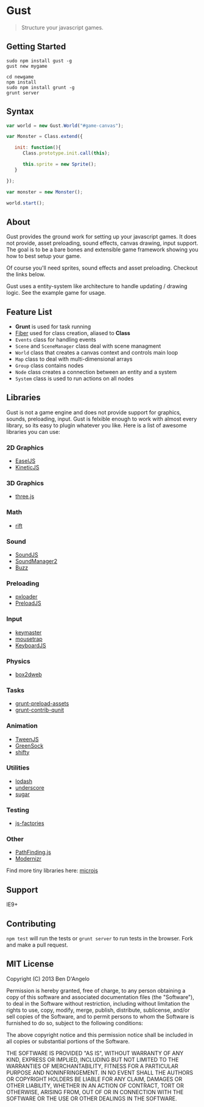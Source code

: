 # Gust

> Structure your javascript games.

## Getting Started

    sudo npm install gust -g
    gust new mygame

    cd newgame
    npm install
    sudo npm install grunt -g
    grunt server

## Syntax

```javascript
var world = new Gust.World("#game-canvas");

var Monster = Class.extend({

   init: function(){
      Class.prototype.init.call(this);

      this.sprite = new Sprite();
   }

});

var monster = new Monster();

world.start();
```

## About

Gust provides the ground work for setting up your javascript games. It does not provide, asset preloading, sound effects, canvas drawing, input support. The goal is to be a bare bones and extensible game framework showing you how to best setup your game.

Of course you'll need sprites, sound effects and asset preloading. Checkout the links below.

Gust uses a entity-system like architecture to handle updating / drawing logic. See the example game for usage.

## Feature List

* **Grunt** is used for task running
* [Fiber](https://github.com/linkedin/Fiber) used for class creation, aliased to **Class**
* `Events` class for handling events
* `Scene` and `SceneManager` class deal with scene managment
* `World` class that creates a canvas context and controls main loop
* `Map` class to deal with multi-dimensional arrays
* `Group` class contains nodes
* `Node` class creates a connection between an entity and a system
* `System` class is used to run actions on all nodes

## Libraries

Gust is not a game engine and does not provide support for graphics, sounds, preloading, input. Gust is felxible enough to work with almost every library, so its easy to plugin whatever you like. Here is a list of awesome libraries you can use:

### 2D Graphics

* [EaselJS](http://www.createjs.com/#!/EaselJS)
* [KineticJS](http://kineticjs.com/)

### 3D Graphics

* [three.js](https://github.com/mrdoob/three.js/)

### Math

* [rift](https://github.com/bendangelo/rift)

### Sound

* [SoundJS](http://www.createjs.com/#!/SoundJS)
* [SoundManager2](http://www.schillmania.com/projects/soundmanager2/)
* [Buzz](http://buzz.jaysalvat.com/)

### Preloading

* [pxloader](http://thinkpixellab.com/pxloader/)
* [PreloadJS](http://www.createjs.com/#!/PreloadJS)

### Input

* [keymaster](https://github.com/madrobby/keymaster)
* [mousetrap](http://craig.is/killing/mice)
* [KeyboardJS](https://github.com/RobertWHurst/KeyboardJS/)

### Physics

* [box2dweb](https://code.google.com/p/box2dweb/)

### Tasks

* [grunt-preload-assets](https://github.com/gunta/grunt-preload-assets)
* [grunt-contrib-qunit](https://github.com/gruntjs/grunt-contrib-qunit)

### Animation

* [TweenJS](http://www.createjs.com/#!/TweenJS)
* [GreenSock](http://www.greensock.com/get-started-js/)
* [shifty](https://github.com/jeremyckahn/shifty)

### Utilities

* [lodash](https://github.com/bestiejs/lodash)
* [underscore](http://underscorejs.org/)
* [sugar](http://sugarjs.com/)

### Testing

* [js-factories](https://github.com/matthijsgroen/js-factories)

### Other

* [PathFinding.js](https://github.com/qiao/PathFinding.js)
* [Modernizr](http://modernizr.com/)

Find more tiny libraries here: [microjs](http://microjs.com/#)

## Support

IE9+

## Contributing

`npm test` will run the tests or `grunt server` to run tests in the browser. Fork and make a pull request.

## MIT License

Copyright (C) 2013 Ben D'Angelo

Permission is hereby granted, free of charge, to any person obtaining a copy of this software and associated documentation files (the "Software"), to deal in the Software without restriction, including without limitation the rights to use, copy, modify, merge, publish, distribute, sublicense, and/or sell copies of the Software, and to permit persons to whom the Software is furnished to do so, subject to the following conditions:

The above copyright notice and this permission notice shall be included in all copies or substantial portions of the Software.

THE SOFTWARE IS PROVIDED "AS IS", WITHOUT WARRANTY OF ANY KIND, EXPRESS OR IMPLIED, INCLUDING BUT NOT LIMITED TO THE WARRANTIES OF MERCHANTABILITY, FITNESS FOR A PARTICULAR PURPOSE AND NONINFRINGEMENT. IN NO EVENT SHALL THE AUTHORS OR COPYRIGHT HOLDERS BE LIABLE FOR ANY CLAIM, DAMAGES OR OTHER LIABILITY, WHETHER IN AN ACTION OF CONTRACT, TORT OR OTHERWISE, ARISING FROM, OUT OF OR IN CONNECTION WITH THE SOFTWARE OR THE USE OR OTHER DEALINGS IN THE SOFTWARE.